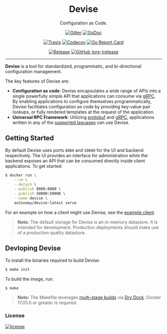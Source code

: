 <p align="center">
  <h1 align="center">Devise</h1>
  <p align="center">Configuration as Code.</p>
  <p align="center">
    <a href="https://gitter.im/autonomy/devise"><img alt="Gitter" src="https://img.shields.io/gitter/room/autonomy/devise.svg?style=flat-square"></a>
    <a href="https://godoc.org/github.com/autonomy/devise"><img alt="GoDoc" src="http://img.shields.io/badge/godoc-reference-blue.svg?style=flat-square"></a>
  </p>
  <p align="center">
    <a href="https://travis-ci.org/autonomy/devise"><img alt="Travis" src="https://img.shields.io/travis/autonomy/devise.svg?style=flat-square"></a>
    <a href="https://codecov.io/gh/autonomy/devise"><img alt="Codecov" src="https://img.shields.io/codecov/c/github/autonomy/devise.svg?style=flat-square"></a>
    <a href="https://goreportcard.com/report/github.com/autonomy/devise"><img alt="Go Report Card" src="https://goreportcard.com/badge/github.com/autonomy/devise?style=flat-square"></a>
  </p>
  <p align="center">
    <a href="https://github.com/autonomy/devise/releases/latest"><img alt="Release" src="https://img.shields.io/github/release/autonomy/devise.svg?style=flat-square"></a>
    <a href="https://github.com/autonomy/devise/releases/latest"><img alt="GitHub (pre-)release" src="https://img.shields.io/github/release/autonomy/devise/all.svg?style=flat-square"></a>
  </p>
</p>

---

**Devise** is a tool for standardized, programmatic, and bi-directional configuration management.

The key features of Devise are:
-   **Configuration as code**: Devise encapsulates a wide range of APIs into a single powerfully simple API that applications can consume via [gRPC](http://www.grpc.io/). By enabling applications to configure themselves programmatically, Devise facilitates configuration as code by providing key-value pair lookups, or fully rendered templates at the request of the application.
-   **Universal RPC Framework**: Utilizing [protobuf](https://developers.google.com/protocol-buffers/) and [gRPC](http://www.grpc.io/), applications written in any of the [supported laguages](http://www.grpc.io/docs/reference/) can use Devise.

Getting Started
---------------
By default Devise uses ports `8080` and `50000` for the UI and backend respectively. The UI provides an interface for administration while the backend exposes an API that can be consumed directly inside client applications. To get started:
```sh
$ docker run \
    --rm \
    --detach \
    --publish 8080:8080 \
    --publish 50000:50000 \
    --name devise \
    autonomy/devise:latest serve
```
For an example on how a client might use Devise, see the [example client](https://github.com/autonomy/devise/tree/master/examples/client).
> **Note:** The default storage for Devise is an in-memory datastore. It is intended for development. Production deployments should make use of a production quality datastore.

Devloping Devise
----------------
To install the binaries required to build Devise:
```sh
$ make init
```

To build the image, run:
```sh
$ make
```
> **Note:** The Makefile leverages [multi-stage builds](https://docs.docker.com/engine/userguide/eng-image/multistage-build/) via [Dry Dock](https://github.com/autonomy/drydock). Docker 17.05.0 or greater is required.

### License
[![license](https://img.shields.io/github/license/autonomy/devise.svg?style=flat-square)](https://github.com/autonomy/devise/blob/master/LICENSE)
